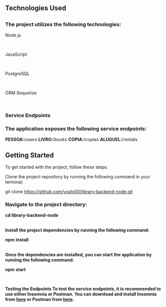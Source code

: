 <h2><strong>Technologies Used</strong><h2>
<h3><strong>The project utilizes the following technologies:</strong></h3>

<p>Node.js</p><br>
<p>JavaScript</p><br>
<p>PostgreSQL</p><br>
<p>ORM Sequelize</p><br>

<h3><strong>Service Endpoints</strong></h3>

<h3><strong>The application exposes the following service endpoints:</strong></h3>

<strong>PESSOA:</strong>/users
<strong>LIVRO:</strong>/books
<strong>COPIA:</strong>/copies
<strong>ALUGUEL:</strong>/rentals

<h2>Getting Started</h2>
To get started with the project, follow these steps:

Clone the project repository by running the following command in your terminal:

git clone https://github.com/yoshi00/library-backend-node.git
<h3><strong>Navigate to the project directory:<strong></h3>

<p><strong>cd library-backend-node</strong></p><br>
Install the project dependencies by running the following command:

<p><strong>npm install</strong></p><br>
Once the dependencies are installed, you can start the application by running the following command:

<p><strong>npm start</strong></p><br>

Testing the Endpoints
To test the service endpoints, it is recommended to use either Insomnia or Postman. You can download and install Insomnia from <a href="https://insomnia.rest/">here</a> or Postman from <a href="https://www.postman.com/">here</a>.